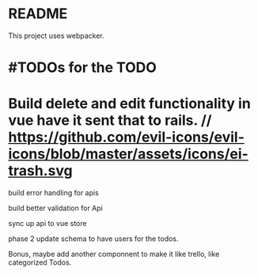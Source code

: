 # README

This project uses webpacker.

#TODOs for the TODO
==============================
Build delete and edit functionality
in vue
have it sent that to rails.
// https://github.com/evil-icons/evil-icons/blob/master/assets/icons/ei-trash.svg
=============================

build error handling for apis

build better validation for Api

sync up api to vue store

phase 2
update schema to have users for the todos.

Bonus, maybe add another componnent to make it like 
trello, like categorized Todos.




